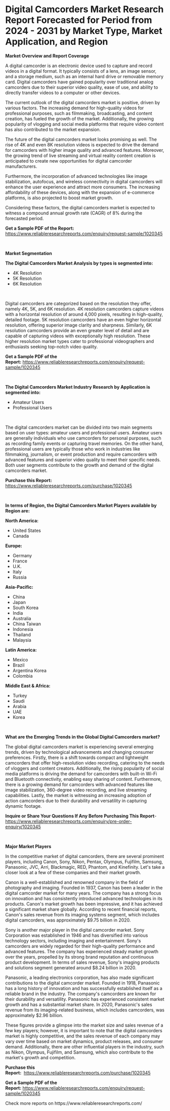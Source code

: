 <p><h1>Digital Camcorders Market Research Report Forecasted for Period from 2024 -  2031 by Market Type, Market Application, and Region</h1></p><p><strong>Market Overview and Report Coverage</strong></p>
<p><p>A digital camcorder is an electronic device used to capture and record videos in a digital format. It typically consists of a lens, an image sensor, and a storage medium, such as an internal hard drive or removable memory card. Digital camcorders have gained popularity over traditional analog camcorders due to their superior video quality, ease of use, and ability to directly transfer videos to a computer or other devices.</p><p>The current outlook of the digital camcorders market is positive, driven by various factors. The increasing demand for high-quality videos for professional purposes, such as filmmaking, broadcasting, and content creation, has fueled the growth of the market. Additionally, the growing popularity of vlogging and social media platforms that require video content has also contributed to the market expansion.</p><p>The future of the digital camcorders market looks promising as well. The rise of 4K and even 8K resolution videos is expected to drive the demand for camcorders with higher image quality and advanced features. Moreover, the growing trend of live streaming and virtual reality content creation is anticipated to create new opportunities for digital camcorder manufacturers.</p><p>Furthermore, the incorporation of advanced technologies like image stabilization, autofocus, and wireless connectivity in digital camcorders will enhance the user experience and attract more consumers. The increasing affordability of these devices, along with the expansion of e-commerce platforms, is also projected to boost market growth.</p><p>Considering these factors, the digital camcorders market is expected to witness a compound annual growth rate (CAGR) of 8% during the forecasted period.</p></p>
<p><strong>Get a Sample PDF of the Report:</strong> <a href="https://www.reliableresearchreports.com/enquiry/request-sample/1020345">https://www.reliableresearchreports.com/enquiry/request-sample/1020345</a></p>
<p>&nbsp;</p>
<p><strong>Market Segmentation</strong></p>
<p><strong>The Digital Camcorders Market Analysis by types is segmented into:</strong></p>
<p><ul><li>4K Resolution</li><li>5K Resolution</li><li>6K Resolution</li></ul></p>
<p>&nbsp;</p>
<p><p>Digital camcorders are categorized based on the resolution they offer, namely 4K, 5K, and 6K resolution. 4K resolution camcorders capture videos with a horizontal resolution of around 4,000 pixels, resulting in high-quality, detailed footage. 5K resolution camcorders have an even higher horizontal resolution, offering superior image clarity and sharpness. Similarly, 6K resolution camcorders provide an even greater level of detail and are capable of capturing videos with exceptionally high resolution. These higher resolution market types cater to professional videographers and enthusiasts seeking top-notch video quality.</p></p>
<p><strong>Get a Sample PDF of the Report:</strong>&nbsp;<a href="https://www.reliableresearchreports.com/enquiry/request-sample/1020345">https://www.reliableresearchreports.com/enquiry/request-sample/1020345</a></p>
<p>&nbsp;</p>
<p><strong>The Digital Camcorders Market Industry Research by Application is segmented into:</strong></p>
<p><ul><li>Amateur Users</li><li>Professional Users</li></ul></p>
<p>&nbsp;</p>
<p><p>The digital camcorders market can be divided into two main segments based on user types: amateur users and professional users. Amateur users are generally individuals who use camcorders for personal purposes, such as recording family events or capturing travel memories. On the other hand, professional users are typically those who work in industries like filmmaking, journalism, or event production and require camcorders with advanced features and superior video quality to meet their specific needs. Both user segments contribute to the growth and demand of the digital camcorders market.</p></p>
<p><strong>Purchase this Report:</strong>&nbsp; <a href="https://www.reliableresearchreports.com/purchase/1020345">https://www.reliableresearchreports.com/purchase/1020345</a></p>
<p>&nbsp;</p>
<p><strong>In terms of Region, the Digital Camcorders Market Players available by Region are:</strong></p>
<p>
    <p> <strong> North America: </strong>
        <ul>
            <li>United States</li>
            <li>Canada</li>
        </ul>
        </p> 
    <p> <strong> Europe: </strong>
        <ul>
            <li>Germany</li>
            <li>France</li>
            <li>U.K.</li>
            <li>Italy</li>
            <li>Russia</li>
        </ul>
        </p> 
    <p> <strong> Asia-Pacific: </strong>
        <ul>
            <li>China</li>
            <li>Japan</li>
            <li>South Korea</li>
            <li>India</li>
            <li>Australia</li>
            <li>China Taiwan</li>
            <li>Indonesia</li>
            <li>Thailand</li>
            <li>Malaysia</li>
        </ul>
        </p> 
    <p> <strong> Latin America: </strong>
        <ul>
            <li>Mexico</li>
            <li>Brazil</li>
            <li>Argentina Korea</li>
            <li>Colombia</li>
        </ul>
        </p> 
    <p> <strong> Middle East & Africa: </strong>
        <ul>
            <li>Turkey</li>
            <li>Saudi</li>
            <li>Arabia</li>
            <li>UAE</li>
            <li>Korea</li>
        </ul>
    </p>
    </p>
<p>&nbsp;</p>
<p><strong>What are the Emerging Trends in the Global Digital Camcorders market?</strong></p>
<p><p>The global digital camcorders market is experiencing several emerging trends, driven by technological advancements and changing consumer preferences. Firstly, there is a shift towards compact and lightweight camcorders that offer high-resolution video recording, catering to the needs of vloggers and content creators. Additionally, the rising popularity of social media platforms is driving the demand for camcorders with built-in Wi-Fi and Bluetooth connectivity, enabling easy sharing of content. Furthermore, there is a growing demand for camcorders with advanced features like image stabilization, 360-degree video recording, and live streaming capabilities. Lastly, the market is witnessing an increasing adoption of action camcorders due to their durability and versatility in capturing dynamic footage.</p></p>
<p><strong>Inquire or Share Your Questions If Any Before Purchasing This Report</strong>- <a href="https://www.reliableresearchreports.com/enquiry/pre-order-enquiry/1020345">https://www.reliableresearchreports.com/enquiry/pre-order-enquiry/1020345</a></p>
<p>&nbsp;</p>
<p><strong>Major Market Players</strong></p>
<p><p>In the competitive market of digital camcorders, there are several prominent players, including Canon, Sony, Nikon, Pentax, Olympus, Fujifilm, Samsung, Panasonic, JVC, Arri, Blackmagic, RED, Phantom, and Kinefinity. Let's take a closer look at a few of these companies and their market growth.</p><p>Canon is a well-established and renowned company in the field of photography and imaging. Founded in 1937, Canon has been a leader in the digital camcorder market for many years. The company has a strong focus on innovation and has consistently introduced advanced technologies in its products. Canon's market growth has been impressive, and it has achieved a significant market share globally. According to recent financial reports, Canon's sales revenue from its imaging systems segment, which includes digital camcorders, was approximately $9.75 billion in 2020.</p><p>Sony is another major player in the digital camcorder market. Sony Corporation was established in 1946 and has diversified into various technology sectors, including imaging and entertainment. Sony's camcorders are widely regarded for their high-quality performance and advanced features. The company has experienced steady market growth over the years, propelled by its strong brand reputation and continuous product development. In terms of sales revenue, Sony's imaging products and solutions segment generated around $8.24 billion in 2020.</p><p>Panasonic, a leading electronics corporation, has also made significant contributions to the digital camcorder market. Founded in 1918, Panasonic has a long history of innovation and has successfully established itself as a reliable brand in the industry. The company's camcorders are known for their durability and versatility. Panasonic has experienced consistent market growth and has a substantial market share. In 2020, Panasonic's sales revenue from its imaging-related business, which includes camcorders, was approximately $2.96 billion.</p><p>These figures provide a glimpse into the market size and sales revenue of a few key players; however, it is important to note that the digital camcorders market is highly competitive, and the sales revenue of each company may vary over time based on market dynamics, product releases, and consumer demand. Additionally, there are other influential players in the industry, such as Nikon, Olympus, Fujifilm, and Samsung, which also contribute to the market's growth and competition.</p></p>
<p><strong>Purchase this Report:</strong>&nbsp;&nbsp;<a href="https://www.reliableresearchreports.com/purchase/1020345">https://www.reliableresearchreports.com/purchase/1020345</a></p>
<p></p>
<p><strong>Get a Sample PDF of the Report:</strong>&nbsp;<a href="https://www.reliableresearchreports.com/enquiry/request-sample/1020345">https://www.reliableresearchreports.com/enquiry/request-sample/1020345</a></p>
<p>Check more reports on https://www.reliableresearchreports.com/</p>